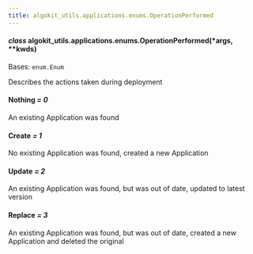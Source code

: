 ```yaml
---
title: algokit_utils.applications.enums.OperationPerformed
---
```


#### _class_ algokit_utils.applications.enums.OperationPerformed(\*args, \*\*kwds)

Bases: `enum.Enum`

Describes the actions taken during deployment

#### Nothing _= 0_

An existing Application was found

#### Create _= 1_

No existing Application was found, created a new Application

#### Update _= 2_

An existing Application was found, but was out of date, updated to latest version

#### Replace _= 3_

An existing Application was found, but was out of date, created a new Application and deleted the original
